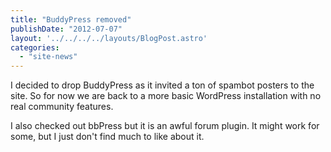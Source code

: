 ```yaml
---
title: "BuddyPress removed"
publishDate: "2012-07-07"
layout: '../../../../layouts/BlogPost.astro'
categories: 
  - "site-news"
---
```


I decided to drop BuddyPress as it invited a ton of spambot posters to the site. So for now we are back to a more basic WordPress installation with no real community features.

I also checked out bbPress but it is an awful forum plugin. It might work for some, but I just don't find much to like about it.
